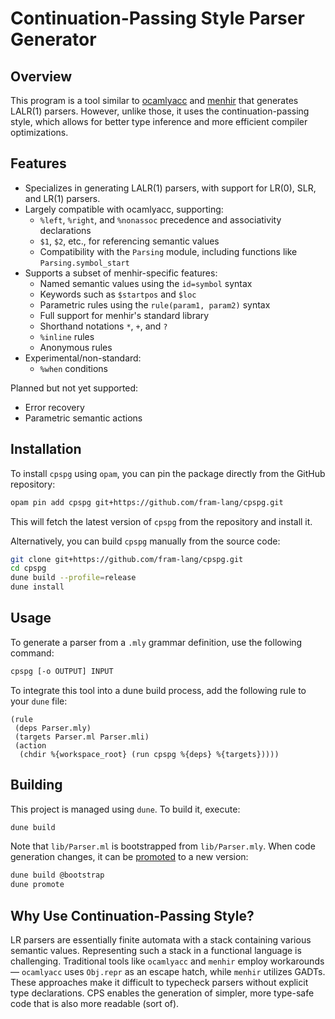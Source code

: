 # Continuation-Passing Style Parser Generator

## Overview

This program is a tool similar to [ocamlyacc](https://v2.ocaml.org/manual/lexyacc.html) and
[menhir](https://cambium.inria.fr/~fpottier/menhir/) that generates LALR(1) parsers. However, unlike those, it uses the
continuation-passing style, which allows for better type inference and more efficient compiler optimizations.

## Features

- Specializes in generating LALR(1) parsers, with support for LR(0), SLR, and LR(1) parsers.
- Largely compatible with ocamlyacc, supporting:
  - `%left`, `%right`, and `%nonassoc` precedence and associativity declarations
  - `$1`, `$2`, etc., for referencing semantic values
  - Compatibility with the `Parsing` module, including functions like `Parsing.symbol_start`
- Supports a subset of menhir-specific features:
  - Named semantic values using the `id=symbol` syntax
  - Keywords such as `$startpos` and `$loc`
  - Parametric rules using the `rule(param1, param2)` syntax
  - Full support for menhir's standard library
  - Shorthand notations `*`, `+`, and `?`
  - `%inline` rules
  - Anonymous rules
- Experimental/non-standard:
  - `%when` conditions

Planned but not yet supported:

- Error recovery
- Parametric semantic actions

## Installation

To install `cpspg` using `opam`, you can pin the package directly from the GitHub repository:

```sh
opam pin add cpspg git+https://github.com/fram-lang/cpspg.git
```

This will fetch the latest version of `cpspg` from the repository and install it.

Alternatively, you can build `cpspg` manually from the source code:

```sh
git clone git+https://github.com/fram-lang/cpspg.git
cd cpspg
dune build --profile=release
dune install
```

## Usage

To generate a parser from a `.mly` grammar definition, use the following command:

```sh
cpspg [-o OUTPUT] INPUT
```

To integrate this tool into a dune build process, add the following rule to your `dune` file:

```dune
(rule
 (deps Parser.mly)
 (targets Parser.ml Parser.mli)
 (action
  (chdir %{workspace_root} (run cpspg %{deps} %{targets}))))
```

## Building

This project is managed using `dune`. To build it, execute:

```sh
dune build
```

Note that `lib/Parser.ml` is bootstrapped from `lib/Parser.mly`. When code generation changes, it can be
[promoted](https://dune.readthedocs.io/en/stable/concepts/promotion.html) to a new version:

```sh
dune build @bootstrap
dune promote
```

## Why Use Continuation-Passing Style?

LR parsers are essentially finite automata with a stack containing various semantic values. Representing such a stack in
a functional language is challenging. Traditional tools like `ocamlyacc` and `menhir` employ workarounds — `ocamlyacc`
uses `Obj.repr` as an escape hatch, while `menhir` utilizes GADTs. These approaches make it difficult to typecheck
parsers without explicit type declarations. CPS enables the generation of simpler, more type-safe code that is also more
readable (sort of).
